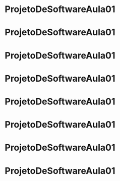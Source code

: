 # ProjetoDeSoftwareAula01
# ProjetoDeSoftwareAula01
# ProjetoDeSoftwareAula01
# ProjetoDeSoftwareAula01
# ProjetoDeSoftwareAula01
# ProjetoDeSoftwareAula01
# ProjetoDeSoftwareAula01
# ProjetoDeSoftwareAula01
